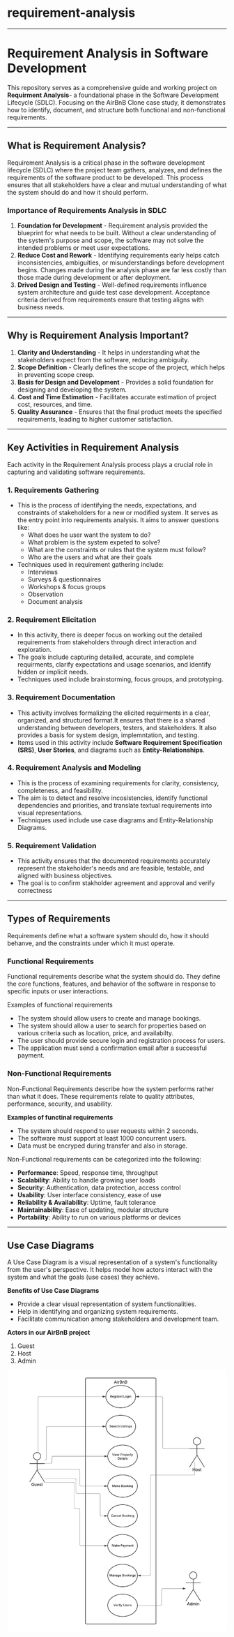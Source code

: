 # requirement-analysis

---

# Requirement Analysis in Software Development

This repository serves as a comprehensive guide and working project on **Requirment Analysis**- a foundational phase in the Software Development Lifecycle (SDLC). Focusing on the AirBnB Clone case study, it demonstrates how to identify, document, and structure both functional and non-functional requirements.

---

## What is Requirement Analysis?

Requirement Analysis is a critical phase in the software development lifecycle (SDLC) where the project team gathers, analyzes, and defines the requirements of the software product to be developed. This process ensures that all stakeholders have a clear and mutual understanding of what the system should do and how it should perform.

### Importance of Requirements Analysis in SDLC
1. **Foundation for Development** - Requirement analysis provided the blueprint for what needs to be built. Without a clear understanding of the system's purpose and scope, the software may not solve the intended problems or meet user expectations.
2. **Reduce Cost and Rework** - Identifying requirements early helps catch inconsistencies, ambiguities, or misunderstandings before development begins. Changes made during the analysis phase are far less costly than those made during development or after deployment.
3. **Drived Design and Testing** - Well-defined requirements influence system architecture and guide test case development. Acceptance criteria derived from requirements ensure that testing aligns with business needs.

---

## Why is Requirement Analysis Important?

1. **Clarity and Understanding** - It helps in understanding what the stakeholders expect from the software, reducing ambiguity.
2. **Scope Definition** - Clearly defines the scope of the project, which helps in preventing scope creep.
3. **Basis for Design and Development** - Provides a solid foundation for designing and developing the system.
4. **Cost and Time Estimation** - Facilitates accurate estimation of project cost, resources, and time.
5. **Quality Assurance** - Ensures that the final product meets the specified requirements, leading to higher customer satisfaction.

---

## Key Activities in Requirement Analysis

Each activity in the Requirement Analysis process plays a crucial role in capturing and validating software requirements.

### 1. Requirements Gathering

  - This is the process of identifying the needs, expectations, and constraints of stakeholders for a new or modified system. It serves as the entry point into requirements analysis. It aims to answer questions like:
    - What does he user want the system to do?
    - What problem is the system expeted to solve?
    - What are the constraints or rules that the system must follow?
    - Who are the users and what are their goals
  - Techniques used in requirement gathering include:
    - Interviews
    - Surveys & questionnaires
    - Workshops & focus groups
    - Observation
    - Document analysis
   
### 2. Requirement Elicitation

  - In this activity, there is deeper focus on working out the detailed requirements from stakeholders through direct interaction and exploration.
  - The goals include capturing detailed, accurate, and complete requirments, clarify expectations and usage scenarios, and identify hidden or implicit needs.
  - Techniques used include brainstorming, focus groups, and prototyping.
   
### 3. Requirement Documentation 

  - This activity involves formalizing the elicited requirments in a clear, organized, and structured format.It ensures that there is a shared understanding between developers, testers, and stakeholders. It also provides a basis for system design, implemntation, and testing.
  - Items used in this activity include **Software Requirement Specification (SRS)**, **User Stories**, and diagrams such as **Entity-Relationships**.
  
### 4. Requirement Analysis and Modeling

  - This is the process of examining requirements for clarity, consistency, completeness, and feasibility.
  - The aim is to detect and resolve incosistencies, identify functional dependencies and priorities, and translate textual requirements into visual representations.
  - Techniques used include use case diagrams and Entity-Relationship Diagrams.

### 5. Requirement Validation
  - This activity ensures that the documented requirements accurately represent the stakeholder's needs and are feasible, testable, and aligned with business objectives.
  - The goal is to confirm stakholder agreement and approval and verify correctness

---

## Types of Requirements

Requirements define what a software system should do, how it should behanve, and the constraints under which it must operate.

### Functional Requirements

Functional requirements describe what the system should do. They define the core functions, features, and behavior of the software in response to specific inputs or user interactions.

Examples of functional requirements
  - The system should allow users to create and manage bookings.
  - The system should allow a user to search for properties based on various criteria such as location, price, and availabilty.
  - The user should provide secure login and registration process for users.
  - The application must send a confirmation email after a successful payment.

### Non-Functional Requirements

Non-Functional Requirements describe how the system performs rather than what it does. These requirements relate to quality attributes, performance, security, and usability.

**Examples of functinal requirements**
  - The system should respond to user requests within 2 seconds.
  - The software must support at least 1000 concurrent users.
  - Data must be encryped during transfer and also in storage.

Non-Functional requirements can be categorized into the following:
  - **Performance**: Speed, response time, throughput
  - **Scalability**: Ability to handle growing user loads
  - **Security**: Authentication, data protection, access control
  - **Usability**: User interface consistency, ease of use
  - **Reliability & Availability**: Uptime, fault tolerance
  - **Maintainability**: Ease of updating, modular structure
  - **Portability**: Ability to run on various platforms or devices

---

## Use Case Diagrams

A Use Case Diagram is a visual representation of a system's functionality from the user's perspective. It helps model how actors interact with the system and what the goals (use cases) they achieve.

**Benefits of Use Case Diagrams**

- Provide a clear visual representation of system functionalities.
- Help in identifying and organizing system requirements.
- Facilitate communication among stakeholders and development team.

**Actors in our AirBnB project**
1. Guest
2. Host
3. Admin

![Use Case Diagram](alx-booking-uc.png)
